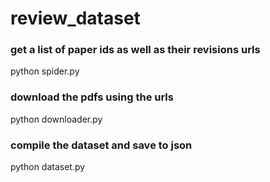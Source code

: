 # review_dataset

### get a list of paper ids as well as their revisions urls
python spider.py 

### download the pdfs using the urls 
python downloader.py

### compile the dataset and save to json
python dataset.py

